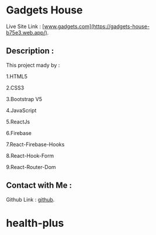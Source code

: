 # Gadgets House

Live Site Link :  [www.gadgets.com](https://gadgets-house-b75e3.web.app/).

## Description  :

This project mady by : 

1.HTML5 

2.CSS3 

3.Bootstrap V5 

4.JavaScript 

5.ReactJs

6.Firebase 

7.React-Firebase-Hooks

8.React-Hook-Form

9.React-Router-Dom

## Contact with Me :
Github Link :  [github](https://github.com/bakul11).
# health-plus
